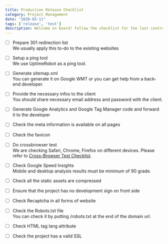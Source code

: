 ```yaml
---
title: Production Release Checklist
category: Project Management
date: "2020-03-11"
tags: ['release', 'test']
description: Welcome on board! Follow the checklist for the last controls before countdown to go live your project. 🚀
---
```


- [ ] Prepare 301 redirection list  
We usually apply this to-do to the existing websites  

- [ ] Setup a ping tool  
We use UptimeRobot as a ping tool.  

- [ ] Generate sitemap.xml  
You can generate it on Google WMT or you can get help from a back-end developer.  

- [ ] Provide the necessary infos to the client  
You should share necessary email address and password with the client.  

- [ ] Generate Google Analytics and Google Tag Manager code and forward it to the developer  

- [ ] Check the meta information is available on all pages  

- [ ] Check the favicon

- [ ] Do crossbrowser test  
We are checking Safari, Chrome, Firefox on different devices. Please refer to [Cross-Browser Test Checklist](https://checklist.atolye15.com/checklist/cross-browser-test).  

- [ ] Check Google Speed Insights  
Mobile and desktop analysis results must be minimum of 90 grade.  

- [ ] Check all the static assets are compressed   

- [ ] Ensure that the project has no development sign on front side     

- [ ] Check Recaptcha in all forms of website  

- [ ] Check the Robots.txt file  
You can check it by putting /robots.txt at the end of the domain url.  

- [ ] Check HTML tag lang attribute

- [ ] Check the project has a valid SSL  
